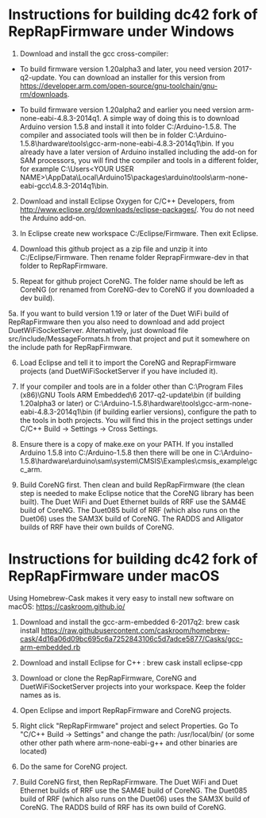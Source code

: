 Instructions for building dc42 fork of RepRapFirmware under Windows
===================================================================

1. Download and install the gcc cross-compiler:

- To build firmware version 1.20alpha3 and later, you need version 2017-q2-update. You can download an installer for this version from https://developer.arm.com/open-source/gnu-toolchain/gnu-rm/downloads.

- To build firmware version 1.20alpha2 and earlier you need version arm-none-eabi-4.8.3-2014q1. A simple way of doing this is to download Arduino version 1.5.8 and install it into folder C:/Arduino-1.5.8. The compiler and associated tools will then be in folder C:\Arduino-1.5.8\hardware\tools\gcc-arm-none-eabi-4.8.3-2014q1\bin. If you already have a later version of Arduino installed including the add-on for SAM processors, you will find the compiler and tools in a different folder, for example C:\Users\<YOUR USER NAME>\AppData\Local\Arduino15\packages\arduino\tools\arm-none-eabi-gcc\4.8.3-2014q1\bin.

2. Download and install Eclipse Oxygen for C/C++ Developers, from http://www.eclipse.org/downloads/eclipse-packages/. You do not need the Arduino add-on.

3. In Eclipse create new workspace C:/Eclipse/Firmware. Then exit Eclipse.

4. Download this github project as a zip file and unzip it into C:/Eclipse/Firmware. Then rename folder ReprapFirmware-dev in that folder to RepRapFirmware.

5. Repeat for github project CoreNG. The folder name should be left as CoreNG (or renamed from CoreNG-dev to CoreNG if you downloaded a dev build).

5a. If you want to build version 1.19 or later of the Duet WiFi build of RepRapFirmware then you also need to download and add project DuetWiFiSocketServer. Alternatively, just download file src/include/MessageFormats.h from that project and put it somewhere on the include path for RepRapFirmware.

6. Load Eclipse and tell it to import the CoreNG and ReprapFirmware projects (and DuetWiFiSocketServer if you have included it).

7. If your compiler and tools are in a folder other than C:\Program Files (x86)\GNU Tools ARM Embedded\6 2017-q2-update\bin (if building 1.20alpha3 or later) or C:\Arduino-1.5.8\hardware\tools\gcc-arm-none-eabi-4.8.3-2014q1\bin (if building earlier versions), configure the path to the tools in both projects. You will find this in the project settings under C/C++ Build -> Settings -> Cross Settings.

8. Ensure there is a copy of make.exe on your PATH. If you installed Arduino 1.5.8 into C:/Arduino-1.5.8 then there will be one in C:\Arduino-1.5.8\hardware\arduino\sam\system\CMSIS\Examples\cmsis_example\gcc_arm.

9. Build CoreNG first. Then clean and build RepRapFirmware (the clean step is needed to make Eclipse notice that the CoreNG library has been built). The Duet WiFi and Duet Ethernet builds of RRF use the SAM4E build of CoreNG. The Duet085 build of RRF (which also runs on the Duet06) uses the SAM3X build of CoreNG. The RADDS and Alligator builds of RRF have their own builds of CoreNG.

Instructions for building dc42 fork of RepRapFirmware under macOS
=================================================================

Using Homebrew-Cask makes it very easy to install new software on macOS: https://caskroom.github.io/

1. Download and install the gcc-arm-embedded 6-2017q2: brew cask install https://raw.githubusercontent.com/caskroom/homebrew-cask/4d16a06d09bc695c6a7252843106c5d7adce5877/Casks/gcc-arm-embedded.rb

2. Download and install Eclipse for C++ : brew cask install eclipse-cpp

3. Download or clone the RepRapFirmware, CoreNG and DuetWiFiSocketServer projects into your workspace. Keep the folder names as is.

4. Open Eclipse and import RepRapFirmware and CoreNG projects.

5. Right click "RepRapFirmware" project and select Properties. Go To "C/C++ Build -> Settings" and change the path: /usr/local/bin/ (or some other other path where arm-none-eabi-g++ and other binaries are located)

6. Do the same for CoreNG project.

7. Build CoreNG first, then RepRapFirmware. The Duet WiFi and Duet Ethernet builds of RRF use the SAM4E build of CoreNG. The Duet085 build of RRF (which also runs on the Duet06) uses the SAM3X build of CoreNG. The RADDS build of RRF has its own build of CoreNG.
